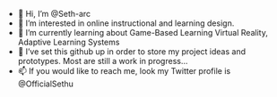 - 👋 Hi, I’m @Seth-arc
- 👀 I’m interested in online instructional and learning design. 
- 🌱 I’m currently learning about Game-Based Learning Virtual Reality, Adaptive Learning Systems
- 💞️ I’ve set this github up in order to store my project ideas and prototypes. Most are still a work in progress...
- 📫 If you would like to reach me, look my Twitter profile is @OfficialSethu
